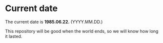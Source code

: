 # Current date

The current date is **1985.06.22.** (YYYY.MM.DD.)

This repository will be good when the world ends, so we will know how long it lasted.